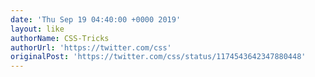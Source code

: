 ```yaml
---
date: 'Thu Sep 19 04:40:00 +0000 2019'
layout: like
authorName: CSS-Tricks
authorUrl: 'https://twitter.com/css'
originalPost: 'https://twitter.com/css/status/1174543642347880448'
---
```

